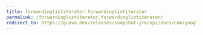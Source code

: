 ```yaml
---
title: forwardinglistiterator.forwardinglistiterator
permalink: /forwardinglistiterator.forwardinglistiterator/
redirect_to: https://guava.dev/releases/snapshot-jre/api/docs/com/google/common/collect/ForwardingListIterator.html#ForwardingListIterator--
---
```

